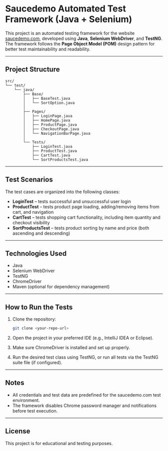 # Saucedemo Automated Test Framework (Java + Selenium)

This project is an automated testing framework for the website [saucedemo.com](https://www.saucedemo.com), developed using **Java**, **Selenium WebDriver**, and **TestNG**. The framework follows the **Page Object Model (POM)** design pattern for better test maintainability and readability.

---

## Project Structure

```
src/
└── test/
    └── java/
        ├── Base/
        │   ├── BaseTest.java
        │   └── SortOption.java
        │
        ├── Pages/
        │   ├── LoginPage.java
        │   ├── HomePage.java
        │   ├── ProductPage.java
        │   ├── CheckoutPage.java
        │   └── NavigationBarPage.java
        │
        └── Tests/
            ├── LoginTest.java
            ├── ProductTest.java
            ├── CartTest.java
            └── SortProductsTest.java
```

---

## Test Scenarios

The test cases are organized into the following classes:

* **LoginTest** – tests successful and unsuccessful user login
* **ProductTest** – tests product page loading, adding/removing items from cart, and navigation
* **CartTest** – tests shopping cart functionality, including item quantity and checkout visibility
* **SortProductsTest** – tests product sorting by name and price (both ascending and descending)

---

## Technologies Used

* Java
* Selenium WebDriver
* TestNG
* ChromeDriver
* Maven (optional for dependency management)

---

## How to Run the Tests

1. Clone the repository:

   ```bash
   git clone <your-repo-url>
   ```

2. Open the project in your preferred IDE (e.g., IntelliJ IDEA or Eclipse).

3. Make sure ChromeDriver is installed and set up properly.

4. Run the desired test class using TestNG, or run all tests via the TestNG suite file (if configured).

---

## Notes

* All credentials and test data are predefined for the saucedemo.com test environment.
* The framework disables Chrome password manager and notifications before test execution.

---

## License

This project is for educational and testing purposes.

